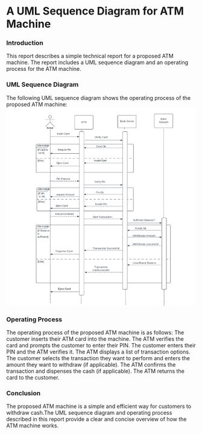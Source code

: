<h1>A UML Sequence Diagram for ATM Machine</h1>
<h3>Introduction</h3>
This report describes a simple technical report for a proposed ATM machine. The report includes a UML sequence diagram and an operating process for the ATM machine.

<h3>UML Sequence Diagram</h3>
The following UML sequence diagram shows the operating process of the proposed ATM machine:
<img src="atm.png">

<h3>Operating Process</h3>
The operating process of the proposed ATM machine is as follows:
The customer inserts their ATM card into the machine.
The ATM verifies the card and prompts the customer to enter their PIN.
The customer enters their PIN and the ATM verifies it.
The ATM displays a list of transaction options.
The customer selects the transaction they want to perform and enters the amount they want to withdraw (if applicable).
The ATM confirms the transaction and dispenses the cash (if applicable).
The ATM returns the card to the customer.

<h3>Conclusion</h3>
The proposed ATM machine is a simple and efficient way for customers to withdraw cash.The UML sequence diagram and operating process described in this report provide a clear and concise overview of how the ATM machine works.
